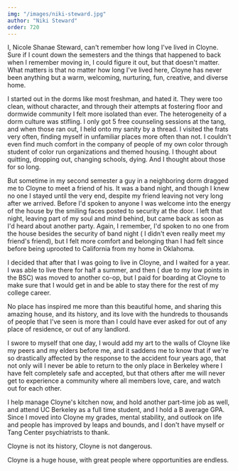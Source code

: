 ```yaml
---
img: "/images/niki-steward.jpg"
author: "Niki Steward"
order: 720
---
```

I, Nicole Shanae Steward, can't remember how long I've lived in Cloyne. Sure if I count down the semesters and the things that happened to back when I remember moving in, I could figure it out, but that doesn't matter. What matters is that no matter how long I've lived here, Cloyne has never been anything but a warm, welcoming, nurturing, fun, creative, and diverse home.

I started out in the dorms like most freshman, and hated it. They were too clean, without character, and through their attempts at fostering floor and dormwide community I felt more isolated than ever. The heterogeneity of a dorm culture was stifling. I only got 5 free counseling sessions at the tang, and when those ran out, I held onto my sanity  by a thread. I visited the frats very often, finding myself in unfamiliar places more often than not. I couldn't even find much comfort in the company of people of my own color through student of color run organizations and themed housing. I thought about quitting, dropping out, changing schools, dying. And I thought about those for so long.

But sometime in my second semester a guy in a neighboring dorm dragged me to Cloyne to meet a friend of his. It was a band night, and though I knew no one I stayed until the very end, despite my friend leaving not very long after we arrived. Before I'd spoken to anyone I was welcome into the energy of the house by the smiling faces posted to security at the door. I left that night, leaving part of my soul and mind behind, but came back as soon as I'd heard about another party. Again, I remember, I'd spoken to no one from the house besides the security of band night ( I didn't even really meet my friend's friend), but I felt more comfort and belonging than I had felt since before being uprooted to California from my home in Oklahoma.

I decided that after that I was going to live in Cloyne, and I waited for a year. I was able to live there for half a summer, and then ( due to my low points in the BSC) was moved to another co-op, but I paid for boarding at Cloyne to make sure that I would get in and be able to stay there for the rest of my college career.

No place has inspired me more than this beautiful home, and sharing this amazing house, and its history, and its love with the hundreds to thousands of people that I've seen is more than I could have ever asked for out of any place of residence, or out of any landlord.

I swore to myself that one day, I would add my art to the walls of Cloyne like my peers and my elders before me, and it saddens me to know that if we're so drastically affected by the response to the accident four years ago, that not only will I never be able to return to the only place in Berkeley where I have felt completely safe and accepted, but that others after me will never get to experience a community where all members love, care, and watch out for each other.

I help manage Cloyne's kitchen now, and hold another part-time job as well, and attend UC Berkeley as a full time student, and I hold a B average GPA. Since I moved into Cloyne my grades, mental stability, and outlook on life and people has improved by leaps and bounds, and I don't have myself or Tang Center psychiatrists to thank.

Cloyne is not its history, Cloyne is not dangerous.

Cloyne is a huge house, with great people where opportunities are endless.